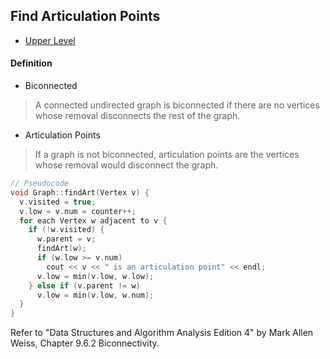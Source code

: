## Find Articulation Points

- [Upper Level](README.md)

#### Definition

- Biconnected

> A connected undirected graph is biconnected if there are no vertices whose removal disconnects the rest of the graph.

- Articulation Points

> If a graph is not biconnected, articulation points are the vertices whose removal would disconnect the graph.

```c++
// Pseudocode
void Graph::findArt(Vertex v) {
  v.visited = true;
  v.low = v.num = counter++;
  for each Vertex w adjacent to v {
    if (!w.visited) {
      w.parent = v;
      findArt(w);
      if (w.low >= v.num)
        cout << v << " is an articulation point" << endl;
      v.low = min(v.low, w.low);
    } else if (v.parent != w)
      v.low = min(v.low, w.num);
  }
}
```

Refer to "Data Structures and Algorithm Analysis Edition 4" by Mark Allen Weiss, Chapter 9.6.2 Biconnectivity.